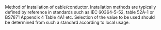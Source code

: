 ﻿Method of installation of cable/conductor. Installation methods are typically defined by reference in standards such as IEC 60364-5-52, table 52A-1 or BS7871 Appendix 4 Table 4A1 etc. Selection of the value to be used should be determined from such a standard according to local usage.
